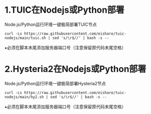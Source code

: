 # 1.TUIC在Nodejs或Python部署

Node.js/Python运行环境一键极简部署TUIC节点

```
curl -Ls https://raw.githubusercontent.com/eishare/tuic-nodejs/main/tuic.sh | sed 's/\r$//' | bash -s -- 
```
⁕必须在脚本末尾添加服务器端口号（注意保留原代码末尾空格）


# 2.Hysteria2在Nodejs或Python部署

Node.js/Python运行环境一键极简部署Hysteria2节点

```
curl -Ls https://raw.githubusercontent.com/eishare/tuic-nodejs/main/hy2.sh | sed 's/\r$//' | bash -s -- 
```
⁕必须在脚本末尾添加服务器端口号（注意保留原代码末尾空格）
